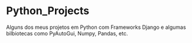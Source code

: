 # Python_Projects
 Alguns dos meus projetos em Python com Frameworks Django e algumas bilbiotecas como PyAutoGui, Numpy, Pandas, etc.
